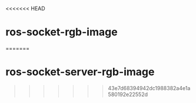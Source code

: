 <<<<<<< HEAD
# ros-socket-rgb-image
=======
# ros-socket-server-rgb-image
>>>>>>> 43e7d68394942dc1988382a4e1a580192e22552d

